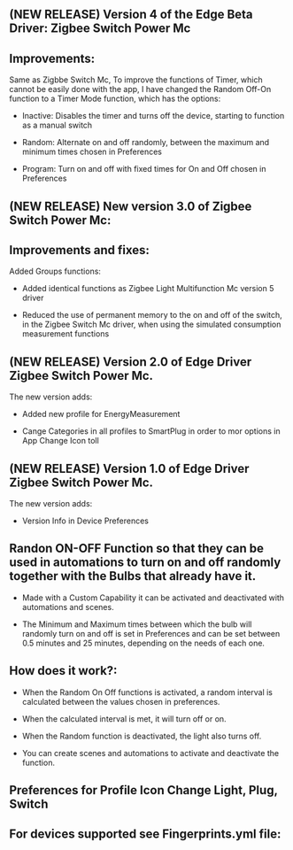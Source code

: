 ## (NEW RELEASE) Version 4 of the Edge Beta Driver: Zigbee Switch Power Mc

## Improvements:

Same as Zigbbe Switch Mc, To improve the functions of Timer, which cannot be easily done with the app, I have changed the Random Off-On function to a Timer Mode function, which has the options:

- Inactive: Disables the timer and turns off the device, starting to function as a manual switch

- Random: Alternate on and off randomly, between the maximum and minimum times chosen in Preferences

- Program: Turn on and off with fixed times for On and Off chosen in Preferences

## (NEW RELEASE) New version 3.0 of Zigbee Switch Power Mc:

## Improvements and fixes:

Added Groups functions:

- Added identical functions as Zigbee Light Multifunction Mc version 5 driver

- Reduced the use of permanent memory to the on and off of the switch, in the Zigbee Switch Mc driver, when using the simulated consumption measurement functions

## (NEW RELEASE) Version 2.0 of Edge Driver Zigbee Switch Power Mc.

The new version adds:

- Added new profile for EnergyMeasurement

- Cange Categories in all profiles to SmartPlug in order to mor options in App Change Icon toll

## (NEW RELEASE) Version 1.0 of Edge Driver Zigbee Switch Power Mc.

The new version adds:

- Version Info in Device Preferences

## Randon ON-OFF Function so that they can be used in automations to turn on and off randomly together with the Bulbs that already have it.

- Made with a Custom Capability it can be activated and deactivated with automations and scenes.

- The Minimum and Maximum times between which the bulb will randomly turn on and off is set in Preferences and can be set between 0.5 minutes and 25 minutes, depending on the needs of each one.

## How does it work?:

- When the Random On Off functions is activated, a random interval is calculated between the values ​​chosen in preferences.

- When the calculated interval is met, it will turn off or on.

- When the Random function is deactivated, the light also turns off.

- You can create scenes and automations to activate and deactivate the function.

## Preferences for Profile Icon Change Light, Plug, Switch

## For devices supported see Fingerprints.yml file:

